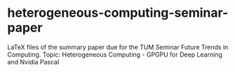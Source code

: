 # heterogeneous-computing-seminar-paper
LaTeX files of the summary paper due for the TUM Seminar Future Trends in Computing. Topic: Heterogeneous Computing - GPGPU for Deep Learning and Nvidia Pascal

